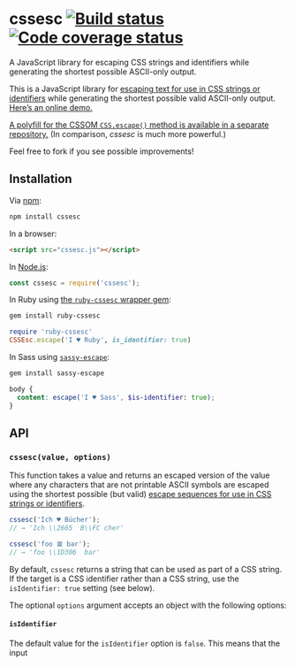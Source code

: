 # cssesc [![Build status](https://travis-ci.org/mathiasbynens/cssesc.svg?branch=master)](https://travis-ci.org/mathiasbynens/cssesc) [![Code coverage status](https://img.shields.io/codecov/c/github/mathiasbynens/cssesc.svg)](https://codecov.io/gh/mathiasbynens/cssesc)

A JavaScript library for escaping CSS strings and identifiers while generating the shortest possible ASCII-only output.

This is a JavaScript library for [escaping text for use in CSS strings or identifiers](https://mathiasbynens.be/notes/css-escapes) while generating the shortest possible valid ASCII-only output. [Here’s an online demo.](https://mothereff.in/css-escapes)

[A polyfill for the CSSOM `CSS.escape()` method is available in a separate repository.](https://mths.be/cssescape) (In comparison, _cssesc_ is much more powerful.)

Feel free to fork if you see possible improvements!

## Installation

Via [npm](https://www.npmjs.com/):

```bash
npm install cssesc
```

In a browser:

```html
<script src="cssesc.js"></script>
```

In [Node.js](https://nodejs.org/):

```js
const cssesc = require('cssesc');
```

In Ruby using [the `ruby-cssesc` wrapper gem](https://github.com/borodean/ruby-cssesc):

```bash
gem install ruby-cssesc
```

```ruby
require 'ruby-cssesc'
CSSEsc.escape('I ♥ Ruby', is_identifier: true)
```

In Sass using [`sassy-escape`](https://github.com/borodean/sassy-escape):

```bash
gem install sassy-escape
```

```scss
body {
  content: escape('I ♥ Sass', $is-identifier: true);
}
```

## API

### `cssesc(value, options)`

This function takes a value and returns an escaped version of the value where any characters that are not printable ASCII symbols are escaped using the shortest possible (but valid) [escape sequences for use in CSS strings or identifiers](https://mathiasbynens.be/notes/css-escapes).

```js
cssesc('Ich ♥ Bücher');
// → 'Ich \\2665  B\\FC cher'

cssesc('foo 𝌆 bar');
// → 'foo \\1D306  bar'
```

By default, `cssesc` returns a string that can be used as part of a CSS string. If the target is a CSS identifier rather than a CSS string, use the `isIdentifier: true` setting (see below).

The optional `options` argument accepts an object with the following options:

#### `isIdentifier`

The default value for the `isIdentifier` option is `false`. This means that the input 